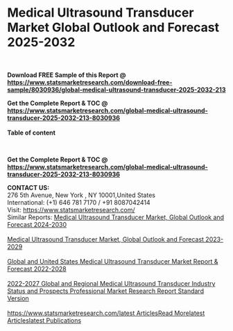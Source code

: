 <h1>Medical Ultrasound Transducer Market Global Outlook and Forecast 2025-2032</h1><br/><p><strong>Download FREE Sample of this Report @ <a href="https://www.statsmarketresearch.com/download-free-sample/8030936/global-medical-ultrasound-transducer-2025-2032-213">https://www.statsmarketresearch.com/download-free-sample/8030936/global-medical-ultrasound-transducer-2025-2032-213</a></strong></p><div><b>Get the Complete Report & TOC @ <a href="https://www.statsmarketresearch.com/global-medical-ultrasound-transducer-2025-2032-213-8030936">https://www.statsmarketresearch.com/global-medical-ultrasound-transducer-2025-2032-213-8030936</a></b></div><br><b>Table of content</b><p><br><div><b>Get the Complete Report & TOC @ <a href="https://www.statsmarketresearch.com/global-medical-ultrasound-transducer-2025-2032-213-8030936">https://www.statsmarketresearch.com/global-medical-ultrasound-transducer-2025-2032-213-8030936</a></b></div></p> <b>CONTACT US:</b><br>276 5th Avenue, New York , NY 10001,United States<br>International: (+1) 646 781 7170 / +91 8087042414<br>Visit: <a href="https://www.statsmarketresearch.com/">https://www.statsmarketresearch.com/</a><br>Similar Reports: <a href="https://www.statsmarketresearch.com/global-medical-ultrasound-transducer-2025-2032-213-8030936">Medical Ultrasound Transducer Market, Global Outlook and Forecast 2024-2030</a><br/><br/><a href="https://www.statsmarketresearch.com/global-medical-ultrasound-transducer-2025-2032-213-8030936">Medical Ultrasound Transducer Market, Global Outlook and Forecast 2023-2029</a><br/><br/><a href="https://www.statsmarketresearch.com/global-medical-ultrasound-transducer-2025-2032-213-8030936">Global and United States Medical Ultrasound Transducer Market Report & Forecast 2022-2028</a><br/><br/><a href="https://www.statsmarketresearch.com/global-medical-ultrasound-transducer-2025-2032-213-8030936">2022-2027 Global and Regional Medical Ultrasound Transducer Industry Status and Prospects Professional Market Research Report Standard Version</a><br/><br/><a href="https://gyeongbokgung.com">https://www.statsmarketresearch.com/</a><a href="https://hallyeomaritime.com">latest Articles</a><a href="https://jingwansa.com">Read More</a><a href=https://nguoiviet.jp/">latest Articles</a><a href="https://www.intelmarketresearch.com/">latest Publications</a>